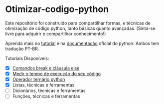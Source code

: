 # Otimizar-codigo-python
 Este repositório foi construido para compartilhar formas, e técnicas de otimização de código python, tanto básicas quanto avançadas. (Sinta-se livre para adquirir e compartilhar conhecimento!)

Aprenda mais no [tutorial](https://docs.python.org/pt-br/3/tutorial/controlflow.html#break-and-continue-statements-and-else-clauses-on-loops) e na [documentação](https://docs.python.org/pt-br/3/) oficial do python. Ambos tem tradução PT-BR.

Tutoriais Disponíveis:

- [x] [Comandos break e cláusula else](https://github.com/DavidSheltonSF/Otimizar-codigo-python/blob/main/Dicas%20de%20Otimizacao/Comando%20break%20e%20clausula%20else.md)
- [x] [Medir o tempo de execução do seu código](https://github.com/DavidSheltonSF/Otimizar-codigo-python/blob/main/Dicas%20de%20Otimizacao/Medir%20o%20tempo%20de%20execucao%20do%20seu%20codigo.md)
- [x] [Operador ternário python](https://github.com/DavidSheltonSF/Otimizar-codigo-python/blob/main/Dicas%20de%20Otimizacao/Operador%20ternario%20em%20python.md)
- [x] Listas, técnicas e ferramentas
- [ ] Dicionários, técnicas e ferramentas
- [ ] Funções, técnicas e ferramentas
